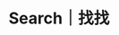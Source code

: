 ---
title: "Search｜找找"
slug: "search"
layout: "search"
outputs:
    - html
    - json
menu:
    main:
        weight: -60
        params: 
            icon: search
---